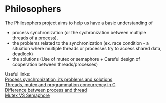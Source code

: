 # Philosophers
The Philosophers project aims to help us have a basic understanding of <br>
- process synchronization (or the sychronization between multiple threads of a process), <br>
- the problems related to the synchronization (ex. race condition - a situation where multiple threads or processes try to access shared data, deadlock) <br>
- the solutions (Use of mutex or semaphore + Careful design of cooperation between threads/processes) <br>

Useful links:<br>
[Process synchronization, its problems and solutions](https://www.youtube.com/watch?v=ph2awKa8r5Y&list=PLBlnK6fEyqRjDf_dmCEXgl6XjVKDDj0M2) <br>
[Threads, mutex and programmation concurrency in C](https://www.codequoi.com/threads-mutex-et-programmation-concurrente-en-c/) <br>
[Difference between process and thread](https://www.geeksforgeeks.org/difference-between-process-and-thread/) <br>
[Mutex VS Semaphore](https://www.youtube.com/watch?v=8wcuLCvMmF8) <br>
